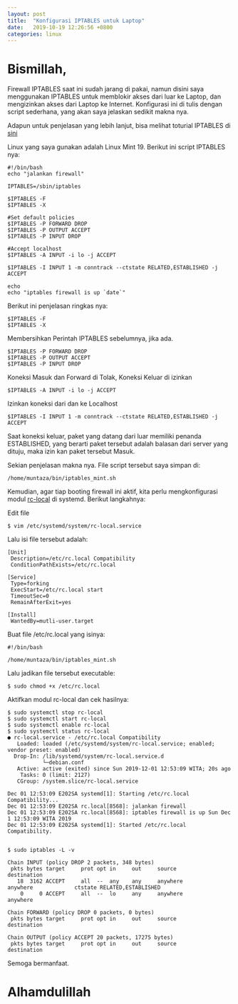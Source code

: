 ```yaml
---
layout: post
title:  "Konfigurasi IPTABLES untuk Laptop"
date:   2019-10-19 12:26:56 +0800
categories: linux
---
```


# Bismillah,

Firewall IPTABLES saat ini sudah jarang di pakai, namun disini
saya menggunakan IPTABLES untuk memblokir akses dari luar ke
Laptop, dan mengizinkan akses dari Laptop ke Internet. Konfigurasi
ini di tulis dengan script sederhana, yang akan saya jelaskan sedikit
makna nya.

Adapun untuk penjelasan yang lebih lanjut, bisa melihat toturial
IPTABLES di [sini](https://wiki.archlinux.org/index.php/Simple_stateful_firewall)

Linux yang saya gunakan adalah Linux Mint 19. Berikut ini script
IPTABLES nya:

```text
#!/bin/bash
echo "jalankan firewall"

IPTABLES=/sbin/iptables

$IPTABLES -F
$IPTABLES -X

#Set default policies
$IPTABLES -P FORWARD DROP
$IPTABLES -P OUTPUT ACCEPT
$IPTABLES -P INPUT DROP

#Accept localhost
$IPTABLES -A INPUT -i lo -j ACCEPT

$IPTABLES -I INPUT 1 -m conntrack --ctstate RELATED,ESTABLISHED -j ACCEPT

echo
echo "iptables firewall is up `date`"
```

Berikut ini penjelasan ringkas nya:

```text
$IPTABLES -F
$IPTABLES -X
```

Membersihkan Perintah IPTABLES sebelumnya, jika ada.

```text
$IPTABLES -P FORWARD DROP
$IPTABLES -P OUTPUT ACCEPT
$IPTABLES -P INPUT DROP
```

Koneksi Masuk dan Forward di Tolak, Koneksi Keluar di izinkan

```text
$IPTABLES -A INPUT -i lo -j ACCEPT
```

Izinkan koneksi dari dan ke Localhost

```text
$IPTABLES -I INPUT 1 -m conntrack --ctstate RELATED,ESTABLISHED -j ACCEPT
```

Saat koneksi keluar, paket yang datang dari luar memiliki penanda
ESTABLISHED, yang berarti paket tersebut adalah balasan dari server
yang dituju, maka izin kan paket tersebut Masuk.

Sekian penjelasan makna nya. File script tersebut saya simpan di:

```text
/home/muntaza/bin/iptables_mint.sh
```

Kemudian, agar tiap booting firewall ini aktif, kita perlu mengkonfigurasi
modul [rc-local](https://www.linuxbabe.com/linux-server/how-to-enable-etcrc-local-with-systemd)
di systemd. Berikut langkahnya:

Edit file
```text
$ vim /etc/systemd/system/rc-local.service
```

Lalu isi file tersebut adalah:

```text
[Unit]
 Description=/etc/rc.local Compatibility
 ConditionPathExists=/etc/rc.local

[Service]
 Type=forking
 ExecStart=/etc/rc.local start
 TimeoutSec=0
 RemainAfterExit=yes

[Install]
 WantedBy=mutli-user.target
```

Buat file /etc/rc.local yang isinya:

```text
#!/bin/bash

/home/muntaza/bin/iptables_mint.sh
```

Lalu jadikan file tersebut executable:

```text
$ sudo chmod +x /etc/rc.local
```

Aktifkan modul rc-local dan cek hasilnya:

```text
$ sudo systemctl stop rc-local
$ sudo systemctl start rc-local
$ sudo systemctl enable rc-local
$ sudo systemctl status rc-local
● rc-local.service - /etc/rc.local Compatibility
   Loaded: loaded (/etc/systemd/system/rc-local.service; enabled; vendor preset: enabled)
  Drop-In: /lib/systemd/system/rc-local.service.d
           └─debian.conf
   Active: active (exited) since Sun 2019-12-01 12:53:09 WITA; 20s ago
    Tasks: 0 (limit: 2127)
   CGroup: /system.slice/rc-local.service

Dec 01 12:53:09 E202SA systemd[1]: Starting /etc/rc.local Compatibility...
Dec 01 12:53:09 E202SA rc.local[8568]: jalankan firewall
Dec 01 12:53:09 E202SA rc.local[8568]: iptables firewall is up Sun Dec  1 12:53:09 WITA 2019
Dec 01 12:53:09 E202SA systemd[1]: Started /etc/rc.local Compatibility.


$ sudo iptables -L -v

Chain INPUT (policy DROP 2 packets, 348 bytes)
 pkts bytes target     prot opt in     out     source               destination
   18  3162 ACCEPT     all  --  any    any     anywhere             anywhere             ctstate RELATED,ESTABLISHED
    0     0 ACCEPT     all  --  lo     any     anywhere             anywhere

Chain FORWARD (policy DROP 0 packets, 0 bytes)
 pkts bytes target     prot opt in     out     source               destination

Chain OUTPUT (policy ACCEPT 20 packets, 17275 bytes)
 pkts bytes target     prot opt in     out     source               destination

```


Semoga bermanfaat.

# Alhamdulillah
